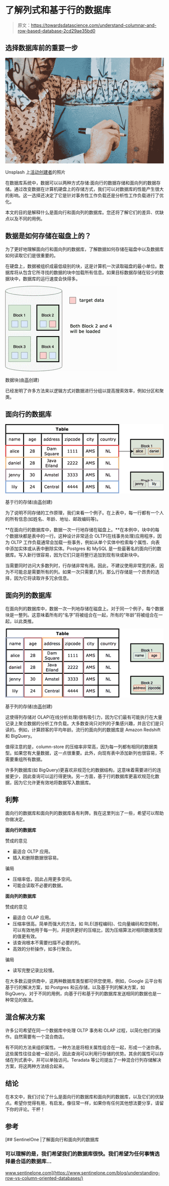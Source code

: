 # 了解列式和基于行的数据库

> 原文：<https://towardsdatascience.com/understand-columnar-and-row-based-database-2cd29ae35bd0>

## 选择数据库前的重要一步

![](img/71d56edf500749a9f06414b5d78caf07.png)

Unsplash 上[活动创建者](https://unsplash.com/@campaign_creators)的照片

在数据库系统中，数据可以以两种方式存储:面向行的数据存储和面向列的数据存储。通过改变数据在计算机硬盘上的存储方式，我们可以对数据库的性能产生很大的影响。这一选择还决定了它是针对事务性工作负载还是分析性工作负载进行了优化。

本文的目的是解释什么是面向行和面向列的数据库。您还将了解它们的差异、优缺点以及不同的用例。

## 数据是如何存储在磁盘上的？

为了更好地理解面向行和面向列的数据库，了解数据如何存储在磁盘中以及数据库如何读取它们是很重要的。

在硬盘上，数据被组织成最低级别的块，这是计算机一次读取磁盘的最小单位。数据库将从包含它所寻找的数据的块中加载所有信息。如果目标数据存储在较少的数据块中，数据库的运行速度会快得多。

![](img/093283a088be1464ded41742aeb65c69.png)

数据块(由[高](https://medium.com/u/2adc5a07e772?source=post_page-----2cd29ae35bd0--------------------------------)创建)

已经发明了许多方法来以逻辑方式对数据进行分组以提高搜索效率，例如分区和聚类。

## 面向行的数据库

![](img/ff1666ddae3d008fce276d68d7cb73d3.png)

基于行的存储(由[高](https://medium.com/u/2adc5a07e772?source=post_page-----2cd29ae35bd0--------------------------------)创建)

为了说明不同存储的工作原理，我们来看一个例子。在上表中，每一行都有一个人的所有信息(如姓名、年龄、地址、邮政编码等)。

**在面向行的数据库中，数据一次一行地存储在磁盘上。**在本例中，块中的每个数据块都是表中的一行。这种设计非常适合 OLTP(在线事务处理)应用程序，因为 OLTP 工作负载通常会加载一些事务，例如从单个实体中检索每个属性、向表中添加实体或从表中删除实体。Postgres 和 MySQL 是一些最著名的面向行的数据库。写入新行很容易，因为它们只是将整行追加到现有块或新块中。

当需要同时访问大多数列时，行存储非常有用。因此，不建议使用非常宽的表，因为不可能总是需要所有的列。如果一次只需要几列，那么行存储是一个昂贵的选择，因为它将读取许多冗余信息。

## 面向列的数据库

在面向列的数据库中，数据一次一列地存储在磁盘上。对于同一个例子，每个数据块是一整列。这意味着所有的“名字”将被组合在一起，所有的“年龄”将被组合在一起，以此类推。

![](img/c6ada19af3f08031caba7eb641d59770.png)

基于列的存储(由[高](https://medium.com/u/2adc5a07e772?source=post_page-----2cd29ae35bd0--------------------------------)创建)

这使得列存储对 OLAP(在线分析处理)很有吸引力，因为它们最有可能执行在大量记录上聚合数据的分析工作负载。大多数查询只对列的子集感兴趣，并且它们是只读的。例如，计算顾客的平均年龄。流行的面向列的数据库是 Amazon Redshift 和 BigQuery。

值得注意的是，column-store 的压缩率非常高，因为每一列都有相同的数据类型。如果您有大量数据，这一点很重要。此外，向现有表中添加新列也很容易，不需要重组所有数据。

许多列数据库(如 BigQuery)更喜欢非规范化的数据结构，这意味着需要进行的连接更少，因此查询可以运行得更快。另一方面，基于行的数据库更喜欢规范化数据，因为它允许更有效地将数据写入数据库。

## 利弊

面向行的数据库和面向列的数据库各有利弊。我在这里列出了一些，希望可以帮助你做决定。

**面向行的数据库**

赞成的意见

*   最适合 OLTP 应用。
*   插入和删除数据很容易。

骗局

*   压缩率低，因此占用更多空间。
*   可能会读取不必要的数据。

**面向列的数据库**

赞成的意见

*   最适合 OLAP 应用。
*   压缩率很高。简单而强大的方法，如 RLE(游程编码)、位向量编码和空抑制，可以有效地用于每一列，并提供更好的压缩比，因为压缩算法对相同数据类型的值更有效。
*   该查询根本不需要扫描不必要的列。
*   高效的分析操作，如多行聚合。

骗局

*   读写完整记录比较慢。

在大多数云提供商中，这两种数据库类型都可供您使用，例如，Google 云平台有基于行的解决方案，如 Postgres 和云存储，以及基于列的解决方案，如 BigQuery。对于不同的用例，向基于行和基于列的数据库发送相同的数据也是一种常见的做法。

## 混合解决方案

许多公司希望在同一个数据库中处理 OLTP 事务和 OLAP 过程，以简化他们的操作。自然需要有一个混合商店。

有不同的方法来组织属性。一种方法是将相关属性组合在一起，形成一个迷你表。这些属性往往会被一起访问，因此查询可以利用行存储的优势。其余的属性可以存储在列式表中，并可以单独访问。Teradata 等公司提出了一种混合行列存储解决方案，将这两种方法结合起来。

## 结论

在本文中，我们讨论了什么是面向行的数据库和面向列的数据库，以及它们的优缺点。希望你觉得有用，有启发。像往常一样，如果你有任何其他想法要分享，请留下你的评论。干杯！

## 参考

[](https://www.sentinelone.com/blog/understanding-row-vs-column-oriented-databases/) [## SentinelOne |了解面向行和面向列的数据库

### 可以理解的是，我们希望我们的数据库很快。我们希望为任何事情选择最合适的数据库…

www.sentinelone.com](https://www.sentinelone.com/blog/understanding-row-vs-column-oriented-databases/)